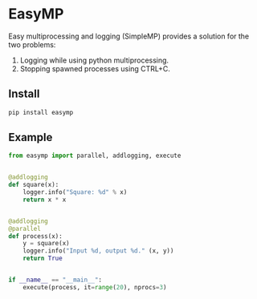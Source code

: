 # EasyMP
Easy multiprocessing and logging (SimpleMP) provides a solution for the two problems:
1. Logging while using python multiprocessing.
2. Stopping spawned processes using CTRL+C.

## Install
```bash
pip install easymp 
```

## Example
```python
from easymp import parallel, addlogging, execute


@addlogging
def square(x):
    logger.info("Square: %d" % x)
    return x * x


@addlogging
@parallel
def process(x):
    y = square(x)
    logger.info("Input %d, output %d." (x, y))
    return True


if __name__ == "__main__":
    execute(process, it=range(20), nprocs=3)
```
